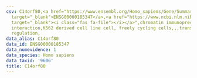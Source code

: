 ```yaml
---
csv: C14orf80,<a href="https://www.ensembl.org/Homo_sapiens/Gene/Summary?db=core;g=ENSG00000185347"
  target="_blank">ENSG00000185347</a>,<a href="https://www.ncbi.nlm.nih.gov/pubmed/23959860"
  target="_blank"><i class="fas fa-file"></i></a>",chromatin immunoprecipitation assay,direct
  interaction,K562 derived cell line cell, freely cycling cells,,,transcriptional
  regulation,
data_alias: C14orf80
data_id: ENSG00000185347
data_numevidence: 1
data_species: Homo sapiens
data_taxid: '9606'
title: C14orf80
---
```


